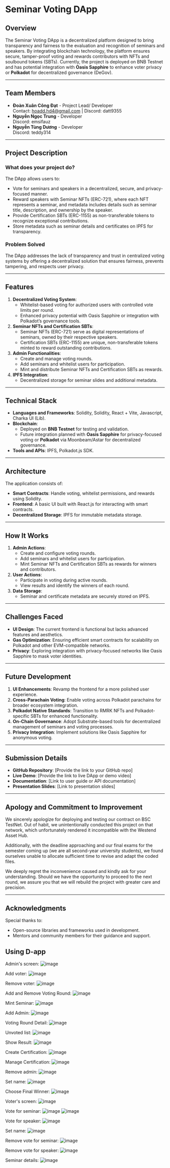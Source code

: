 # Seminar Voting DApp 

## Overview
The Seminar Voting DApp is a decentralized platform designed to bring transparency and fairness to the evaluation and recognition of seminars and speakers. By integrating blockchain technology, the platform ensures secure, tamper-proof voting and rewards contributors with NFTs and soulbound tokens (SBTs). Currently, the project is deployed on BNB Testnet and has potential integration with **Oasis Sapphire** to enhance voter privacy or **Polkadot** for decentralized governance (DeGov).

---

## Team Members
- **Đoàn Xuân Công Đạt** - Project Lead/ Developer  
  Contact: hoadd.hd4@gmail.com | Discord: datt9355  
- **Nguyễn Ngọc Trung** - Developer  
  Discord: emsifauz  
- **Nguyễn Tùng Dương** - Developer  
  Discord: teddy314  

---

## Project Description
### What does your project do?
The DApp allows users to:
- Vote for seminars and speakers in a decentralized, secure, and privacy-focused manner. 
- Reward speakers with Seminar NFTs (ERC-721), where each NFT represents a seminar, and metadata includes details such as seminar title, description, and ownership by the speaker. 
- Provide Certification SBTs (ERC-1155) as non-transferable tokens to recognize exceptional contributions.
- Store metadata such as seminar details and certificates on IPFS for transparency.

### Problem Solved
The DApp addresses the lack of transparency and trust in centralized voting systems by offering a decentralized solution that ensures fairness, prevents tampering, and respects user privacy.

---

## Features
1. **Decentralized Voting System**:  
   - Whitelist-based voting for authorized users with controlled vote limits per round.
   - Enhanced privacy potential with Oasis Sapphire or integration with Polkadot’s governance tools.
2. **Seminar NFTs and Certification SBTs**:  
   - Seminar NFTs (ERC-721) serve as digital representations of seminars, owned by their respective speakers.
   - Certification SBTs (ERC-1155) are unique, non-transferable tokens minted to reward outstanding contributions.
3. **Admin Functionalities**:  
   - Create and manage voting rounds.
   - Add seminars and whitelist users for participation.
   - Mint and distribute Seminar NFTs and Certification SBTs as rewards.
4. **IPFS Integration**:  
   - Decentralized storage for seminar slides and additional metadata.

---

## Technical Stack
- **Languages and Frameworks**: Solidity, Solidity, React + Vite, Javascript, Charka UI (Lib).
- **Blockchain**:  
  - Deployed on **BNB Testnet** for testing and validation.  
  - Future integration planned with **Oasis Sapphire** for privacy-focused voting or **Polkadot** via Moonbeam/Astar for decentralized governance.  
- **Tools and APIs**: IPFS, Polkadot.js SDK.

---

## Architecture
The application consists of:
- **Smart Contracts**: Handle voting, whitelist permissions, and rewards using Solidity.
- **Frontend**: A basic UI built with React.js for interacting with smart contracts.
- **Decentralized Storage**: IPFS for immutable metadata storage.

---

## How It Works
1. **Admin Actions**:
   - Create and configure voting rounds.
   - Add seminars and whitelist users for participation.
   - Mint Seminar NFTs and Certification SBTs as rewards for winners and contributors.
2. **User Actions**:
   - Participate in voting during active rounds.
   - View results and identify the winners of each round.
3. **Data Storage**:
   - Seminar and certificate metadata are securely stored on IPFS.

---

## Challenges Faced
- **UI Design**: The current frontend is functional but lacks advanced features and aesthetics.
- **Gas Optimization**: Ensuring efficient smart contracts for scalability on Polkadot and other EVM-compatible networks.
- **Privacy**: Exploring integration with privacy-focused networks like Oasis Sapphire to mask voter identities.

---

## Future Development
1. **UI Enhancements**: Revamp the frontend for a more polished user experience.
2. **Cross-Parachain Voting**: Enable voting across Polkadot parachains for broader ecosystem integration.
3. **Polkadot Native Standards**: Transition to RMRK NFTs and Polkadot-specific SBTs for enhanced functionality.
4. **On-Chain Governance**: Adopt Substrate-based tools for decentralized management of seminars and voting processes.
5. **Privacy Integration**: Implement solutions like Oasis Sapphire for anonymous voting.

---

## Submission Details
- **GitHub Repository**: [Provide the link to your GitHub repo]
- **Live Demo**: [Provide the link to live DApp or demo video]
- **Documentation**: [Link to user guide or API documentation]
- **Presentation Slides**: [Link to presentation slides]

---

## Apology and Commitment to Improvement

We sincerely apologize for deploying and testing our contract on BSC TestNet. Out of habit, we unintentionally conducted this project on that network, which unfortunately rendered it incompatible with the Westend Asset Hub.

Additionally, with the deadline approaching and our final exams for the semester coming up (we are all second-year university students), we found ourselves unable to allocate sufficient time to revise and adapt the coded files.

We deeply regret the inconvenience caused and kindly ask for your understanding. Should we have the opportunity to proceed to the next round, we assure you that we will rebuild the project with greater care and precision.

---

## Acknowledgments
Special thanks to:
- Open-source libraries and frameworks used in development.
- Mentors and community members for their guidance and support.
## Using D-app
Admin's screen:
![image](https://github.com/user-attachments/assets/5af8ef12-45b9-492a-bbe0-07e6d198b9bf)

Add voter:
![image](https://github.com/user-attachments/assets/0f63c671-9778-4c6d-9c55-53f643e2327f)

Remove voter:
![image](https://github.com/user-attachments/assets/e1c57647-d222-48d8-985e-05fb729b5a11)

Add and Remove Voting Round:
![image](https://github.com/user-attachments/assets/3ddc7a47-208d-4f4c-8b99-f1d9185cdc62)

Mint Seminar:
![image](https://github.com/user-attachments/assets/79542966-d6f0-4580-ba1f-892b19702815)

Add Admin:
![image](https://github.com/user-attachments/assets/5f4c73f5-759e-474f-9e08-fc660fae4a3e)

Voting Round Detail:
![image](https://github.com/user-attachments/assets/bf936684-056a-487c-b8db-9349b9057747)

Unvoted list:
![image](https://github.com/user-attachments/assets/47d0fd32-5631-4755-a364-f172d205041a)

Show Result:
![image](https://github.com/user-attachments/assets/1e135a9f-69cc-4c68-8f87-d6255d786546)

Create Certification:
![image](https://github.com/user-attachments/assets/b240e342-57f9-4505-a3b9-e81bb148a1aa)

Manage Certification:
![image](https://github.com/user-attachments/assets/f37e7c38-9be8-4cc8-a1ee-b7c9b16583eb)

Remove admin:
![image](https://github.com/user-attachments/assets/dbc07fb5-d1d7-405d-9466-e1a57962e646)

Set name:
![image](https://github.com/user-attachments/assets/860ac790-a99d-4c40-9534-b8ca11925df1)

Choose Final Winner:
![image](https://github.com/user-attachments/assets/b6c2d0cb-1483-4c56-aac6-6034b21fc90f)

Voter's screen:
![image](https://github.com/user-attachments/assets/a206312a-8a33-40ff-a9b4-9610894c28e0)

Vote for seminar:
![image](https://github.com/user-attachments/assets/c40f7fb7-d138-4ea1-898b-d14cbe9d4a1a)
![image](https://github.com/user-attachments/assets/007dbf7d-973b-4d26-bd41-5304d48a41ea)

Vote for speaker:
![image](https://github.com/user-attachments/assets/3c5bb3fc-4388-4580-9256-338d51fc9a51)

Set name:
![image](https://github.com/user-attachments/assets/f3e1877f-d4f0-4e38-b812-a3a743f63c06)

Remove vote for seminar:
![image](https://github.com/user-attachments/assets/51988221-8e12-4883-b9fe-d8c136db55a0)

Remove vote for speaker:
![image](https://github.com/user-attachments/assets/d8836a9f-43e3-40a4-88fc-31873551e94f)

Seminar details:
![image](https://github.com/user-attachments/assets/9e3fc6b9-d1ac-484b-8bb8-3bc776864bb7)



